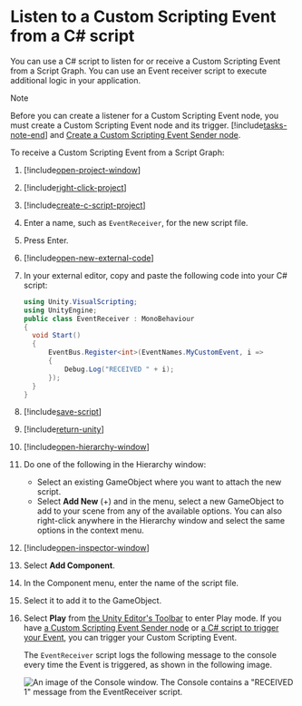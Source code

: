 # Listen to a Custom Scripting Event from a C# script

You can use a C# script to listen for or receive a Custom Scripting Event from a Script Graph. You can use an Event receiver script to execute additional logic in your application. 

> [!NOTE]
> Before you can create a listener for a Custom Scripting Event node, you must create a Custom Scripting Event node and its trigger. [!include[tasks-note-end](./snippets/custom-events/vs-tasks-note-end.md)] and [Create a Custom Scripting Event Sender node](vs-create-own-custom-event-send-node.md).


To receive a Custom Scripting Event from a Script Graph: 

1. [!include[open-project-window](./snippets/vs-open-project-window.md)]
 
1. [!include[right-click-project](./snippets/custom-events/vs-right-click-project.md)]

1. [!include[create-c-script-project](./snippets/vs-create-c-script-project.md)]

1. Enter a name, such as `EventReceiver`, for the new script file.

1. Press Enter. 

1. [!include[open-new-external-code](./snippets/vs-open-new-external-code.md)] 

1. In your external editor, copy and paste the following code into your C# script: 

    ```csharp
    using Unity.VisualScripting;
   using UnityEngine;
   public class EventReceiver : MonoBehaviour
   {
      void Start()
      {
          EventBus.Register<int>(EventNames.MyCustomEvent, i =>
          {
              Debug.Log("RECEIVED " + i);
          });
      }
   }
    ```
1. [!include[save-script](./snippets/vs-save-script.md)] 

1. [!include[return-unity](./snippets/vs-return-unity.md)]

1. [!include[open-hierarchy-window](./snippets/vs-open-hierarchy-window.md)]

1. Do one of the following in the Hierarchy window:
    - Select an existing GameObject where you want to attach the new script.
    - Select **Add New** (+) and in the menu, select a new GameObject to add to your scene from any of the available options. You can also right-click anywhere in the Hierarchy window and select the same options in the context menu.

1. [!include[open-inspector-window](./snippets/vs-open-inspector-window.md)]

1. Select **Add Component**.

1. In the Component menu, enter the name of the script file. 

1. Select it to add it to the GameObject.

1. Select **Play** from [the Unity Editor's Toolbar](https://docs.unity3d.com/Manual/Toolbar.html) to enter Play mode. If you have [a Custom Scripting Event Sender node](vs-create-own-custom-event-send-node.md) or [a C# script to trigger your Event](vs-create-own-custom-event-node-trigger-code.md), you can trigger your Custom Scripting Event.

   The `EventReceiver` script logs the following message to the console every time the Event is triggered, as shown in the following image. 

   ![An image of the Console window. The Console contains a "RECEIVED 1" message from the EventReceiver script.](images/vs-custom-event-receiver-debug-log.png)
 



